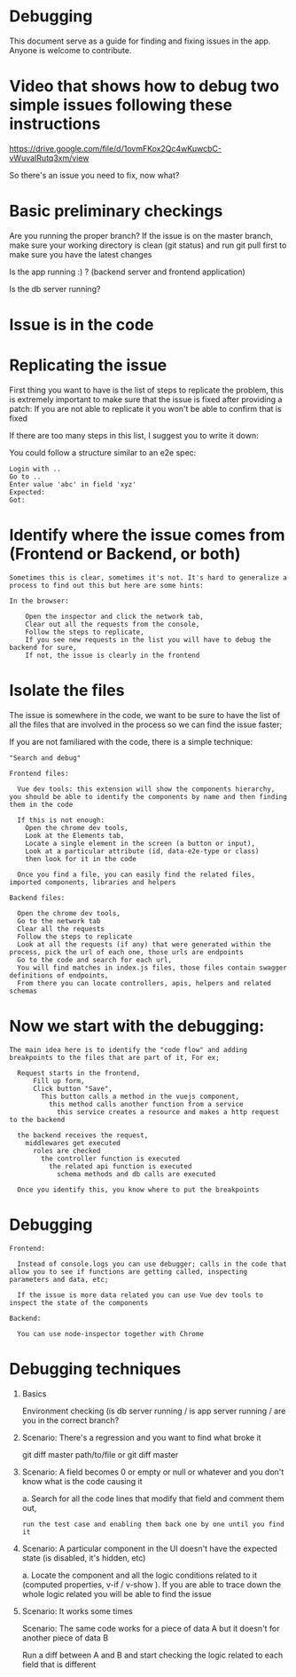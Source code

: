 # Debugging

This document serve as a guide for finding and fixing issues in the app. Anyone is welcome to contribute.

# Video that shows how to debug two simple issues following these instructions

https://drive.google.com/file/d/1ovmFKox2Qc4wKuwcbC-vWuvaIRutq3xm/view

So there's an issue you need to fix, now what?

# Basic preliminary checkings

Are you running the proper branch?
  If the issue is on the master branch,
    make sure your working directory is clean (git status) and
    run git pull first to make sure you have the latest changes

Is the app running :) ? (backend server and frontend application)

Is the db server running?

# Issue is in the code

  # Replicating the issue

  First thing you want to have is the list of steps to replicate the problem, this is extremely important 
  to make sure that the issue is fixed after providing a patch: If you are not able to replicate it you won't be able to confirm that is fixed


  If there are too many steps in this list, I suggest you to write it down:

  You could follow a structure similar to an e2e spec:

    Login with ..
    Go to ..
    Enter value 'abc' in field 'xyz'
    Expected:
    Got: 

  # Identify where the issue comes from (Frontend or Backend, or both)

    Sometimes this is clear, sometimes it's not. It's hard to generalize a process to find out this but here are some hints:

    In the browser:

        Open the inspector and click the network tab,
        Clear out all the requests from the console,
        Follow the steps to replicate,
        If you see new requests in the list you will have to debug the backend for sure,
        If not, the issue is clearly in the frontend

  # Isolate the files
  
  The issue is somewhere in the code, we want to be sure to have the list of all the files that are involved in the process so we can find the issue faster;

  If you are not familiared with the code, there is a simple technique:

    "Search and debug"

    Frontend files:

      Vue dev tools: this extension will show the components hierarchy, you should be able to identify the components by name and then finding them in the code

      If this is not enough:
        Open the chrome dev tools,
        Look at the Elements tab,
        Locate a single element in the screen (a button or input),
        Look at a particular attribute (id, data-e2e-type or class)
        then look for it in the code
      
      Once you find a file, you can easily find the related files, imported components, libraries and helpers

    Backend files:

      Open the chrome dev tools,
      Go to the network tab
      Clear all the requests
      Follow the steps to replicate
      Look at all the requests (if any) that were generated within the process, pick the url of each one, those urls are endpoints
      Go to the code and search for each url, 
      You will find matches in index.js files, those files contain swagger definitions of endpoints,
      From there you can locate controllers, apis, helpers and related schemas

  # Now we start with the debugging:

    The main idea here is to identify the "code flow" and adding breakpoints to the files that are part of it, For ex;

      Request starts in the frontend,
          Fill up form,
          Click button "Save",
            This button calls a method in the vuejs component,
              this method calls another function from a service
                this service creates a resource and makes a http request to the backend

      the backend receives the request,
        middlewares get executed
          roles are checked
            the controller function is executed
              the related api function is executed
                schema methods and db calls are executed

      Once you identify this, you know where to put the breakpoints

  # Debugging

    Frontend:
      
      Instead of console.logs you can use debugger; calls in the code that allow you to see if functions are getting called, inspecting parameters and data, etc;

      If the issue is more data related you can use Vue dev tools to inspect the state of the components

    Backend:

      You can use node-inspector together with Chrome

  # Debugging techniques

  1. Basics

        Environment checking (is db server running / is app server running / are you in the correct branch?

  2. Scenario:  There's a regression and you want to find what broke it

      git diff master path/to/file 
      or 
      git diff master

  3.  Scenario: A field becomes 0 or empty or null or whatever and you don't know what is the code causing it

      a. Search for all the code lines that modify that field and comment them out, 

          run the test case and enabling them back one by one until you find it

  4.  Scenario: A particular component in the UI doesn't have the expected state (is disabled, it's hidden, etc)

      a. Locate the component and all the logic conditions related to it (computed properties, v-if / v-show ). 
          If you are able to trace down the whole logic related you will be able to find the issue

  5. Scenario: It works some times
      
      Scenario: The same code works for a piece of data A but it doesn't for another piece of data B

      Run a diff between A and B and start checking the logic related to each field that is different